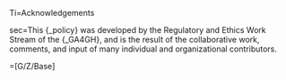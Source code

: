 Ti=Acknowledgements

sec=This {_policy} was developed by the Regulatory and Ethics Work Stream of the {_GA4GH}, and is the result of the collaborative work, comments, and input of many individual and organizational contributors.

=[G/Z/Base]
